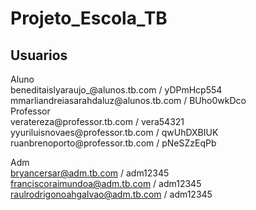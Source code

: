 # Projeto_Escola_TB

<h2>Usuarios</h2>
Aluno
<br>
beneditaislyaraujo_@alunos.tb.com / yDPmHcp554
<br>
mmarliandreiasarahdaluz@alunos.tb.com / BUho0wkDco
<br>
Professor
<br>
veratereza@professor.tb.com / vera54321
<br>
yyuriluisnovaes@professor.tb.com / qwUhDXBIUK
<br>
ruanbrenoporto@professor.tb.com / pNeSZzEqPb
<br>

Adm
<br>
bryancersar@adm.tb.com / adm12345
<br>
franciscoraimundoa@adm.tb.com / adm12345
<br>
raulrodrigonoahgalvao@adm.tb.com / adm12345
